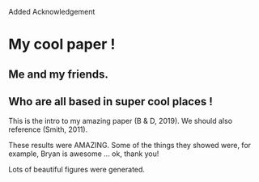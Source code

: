 Added Acknowledgement

# My cool paper !
## Me and my friends.
## Who are all based in super cool places !

This is the intro to my amazing paper (B & D, 2019).
We should also reference (Smith, 2011).

These results were AMAZING.
Some of the things they showed were, for example, Bryan is awesome ... ok, thank you!

Lots of beautiful figures were generated.
